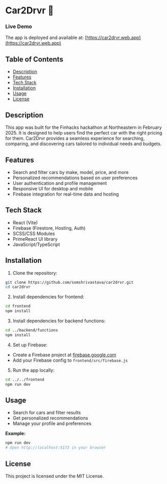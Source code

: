 # Car2Drvr 🚗

### Live Demo

The app is deployed and available at: [https://car2drvr.web.app](https://car2drvr.web.app)

## Table of Contents

- [Description](#description)
- [Features](#features)
- [Tech Stack](#tech-stack)
- [Installation](#installation)
- [Usage](#usage)
- [License](#license)

## Description

This app was built for the Finhacks hackathon at Northeastern in February 2025. It is designed to help users find the perfect car with the right pricing for them. Car2Drvr provides a seamless experience for searching, comparing, and discovering cars tailored to individual needs and budgets.

## Features

- Search and filter cars by make, model, price, and more
- Personalized recommendations based on user preferences
- User authentication and profile management
- Responsive UI for desktop and mobile
- Firebase integration for real-time data and hosting

## Tech Stack

- React (Vite)
- Firebase (Firestore, Hosting, Auth)
- SCSS/CSS Modules
- PrimeReact UI library
- JavaScript/TypeScript

## Installation

1. Clone the repository:

```sh
git clone https://github.com/somshrivastava/car2drvr.git
cd car2drvr
```

2. Install dependencies for frontend:

```sh
cd frontend
npm install
```

3. Install dependencies for backend functions:

```sh
cd ../backend/functions
npm install
```

4. Set up Firebase:

- Create a Firebase project at [firebase.google.com](https://firebase.google.com/)
- Add your Firebase config to `frontend/src/firebase.js`

5. Run the app locally:

```sh
cd ../../frontend
npm run dev
```

## Usage

- Search for cars and filter results
- Get personalized recommendations
- Manage your profile and preferences

**Example:**

```sh
npm run dev
# Open http://localhost:5173 in your browser
```

## License

This project is licensed under the MIT License.
